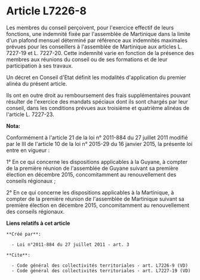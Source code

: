 # Article L7226-8

Les membres du conseil perçoivent, pour l'exercice effectif de leurs fonctions, une indemnité fixée par l'assemblée de
Martinique dans la limite d'un plafond mensuel déterminé par référence aux indemnités maximales prévues pour les conseillers
à l'assemblée de Martinique aux articles L. 7227-19 et L. 7227-20. Cette indemnité varie en fonction de la présence des
membres aux réunions du conseil ou de ses formations et de leur participation à ses travaux. 

Un décret en Conseil d'Etat définit les modalités d'application du premier alinéa du présent article. 

Ils ont en outre droit au remboursement des frais supplémentaires pouvant résulter de l'exercice des mandats spéciaux dont
ils sont chargés par leur conseil, dans les conditions prévues aux troisième et quatrième alinéas de l'article L. 7227-23.

**Nota:**

Conformément à l'article 21 de la loi n° 2011-884 du 27 juillet 2011 modifié par le III de l'article 10 de la loi n° 2015-29
du 16 janvier 2015, la présente loi entre en vigueur : 

1° En ce qui concerne les dispositions applicables à la Guyane, à compter de la première réunion de l'assemblée de Guyane
suivant sa première élection en décembre 2015, concomitamment au renouvellement des     conseils régionaux ; 

2° En ce qui concerne les dispositions applicables à la Martinique, à compter de la première réunion de l'assemblée de
Martinique suivant sa première élection en décembre 2015, concomitamment au renouvellement des     conseils régionaux.

**Liens relatifs à cet article**

	**Créé par**:

	  - Loi n°2011-884 du 27 juillet 2011 - art. 3

	**Cite**:

	  - Code général des collectivités territoriales - art. L7226-9 (VD)
	  - Code général des collectivités territoriales - art. L7227-19 (VD)
